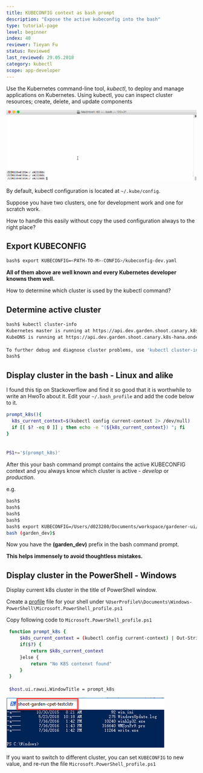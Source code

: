 ```yaml
---
title: KUBECONFIG context as bash prompt
description: "Expose the active kubeconfig into the bash"
type: tutorial-page
level: beginner
index: 40
reviewer: Tieyan Fu
status: Reviewed
last_reviewed: 29.05.2018
category: kubectl
scope: app-developer
---
```



Use the Kubernetes command-line tool, *kubectl*, to deploy and manage applications on Kubernetes. 
Using kubectl, you can inspect cluster resources; create, delete, and update components

![port-forward](howto-kubeconfig-bash.gif)


By default, kubectl configuration is located at `~/.kube/config`.


Suppose you have two clusters, one for development work and one for scratch work.

How to handle this easily without copy the used configuration always to the right place? 

## Export KUBECONFIG
```sh 
bash$ export KUBECONFIG=<PATH-TO-M>-CONFIG>/kubeconfig-dev.yaml
```

**All of them above are well known and every Kubernetes developer knowns them well.**

How to determine which cluster is used by the kubectl command?


## Determine active cluster
```sh 
bash$ kubectl cluster-info
Kubernetes master is running at https://api.dev.garden.shoot.canary.k8s-hana.ondemand.com
KubeDNS is running at https://api.dev.garden.shoot.canary.k8s-hana.ondemand.com/api/v1/proxy/namespaces/kube-system/services/kube-dns

To further debug and diagnose cluster problems, use 'kubectl cluster-info dump'.
bash$ 
```


## Display cluster in the bash - Linux and alike
I found this tip on Stackoverflow and find it so good that it is worthwhile to write an HwoTo about it.
Edit your `~/.bash_profile` and add the code below to it.

```sh
prompt_k8s(){
  k8s_current_context=$(kubectl config current-context 2> /dev/null)
  if [[ $? -eq 0 ]] ; then echo -e "(${k8s_current_context}) "; fi
}
 
 
PS1+='$(prompt_k8s)'

```

After this your bash command prompt contains the active KUBECONFIG context and you always know
which cluster is active - *develop* or *production*. 

e.g.

```sh 
bash$ 
bash$ 
bash$ 
bash$ 
bash$ export KUBECONFIG=/Users/d023280/Documents/workspace/gardener-ui/kubeconfig_gardendev.yaml 
bash (garden_dev)$ 
```

Now you have the **(garden_dev)** prefix in the bash command prompt.

**This helps immensely to avoid thoughtless mistakes.**

## Display cluster in the PowerShell - Windows
Display current k8s cluster in the title of PowerShell window.

Create a [profile](https://superuser.com/a/1045659) file for your shell under `%UserProfile%\Documents\Windows­PowerShell\Microsoft.PowerShell_profile.ps1`

Copy following code to `Microsoft.PowerShell_profile.ps1`
```sh
 function prompt_k8s {
     $k8s_current_context = (kubectl config current-context) | Out-String
     if($?) {
         return $k8s_current_context
     }else {
         return "No K8S contenxt found"
     }
 }

 $host.ui.rawui.WindowTitle = prompt_k8s
```

![port-forward](howto-bash_kubeconfig_powershell.png)

If you want to switch to different cluster, you can set `KUBECONFIG` to new value, and re-run the file `Microsoft.PowerShell_profile.ps1`